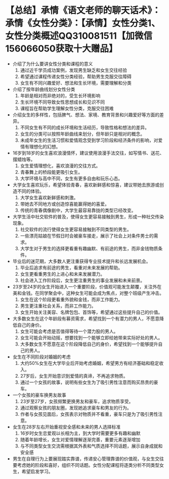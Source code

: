 # 【总结】承情《语文老师的聊天话术》：承情《女性分类》：【承情】女性分类1、女性分类概述QQ310081511【加微信156066050获取十大赠品】

-   介绍了为什么要讲女性分类和课程的意义
    1.  通过近千学员成功案例，发现男生缺乏和女生交往经验
    2.  希望通过课程传递女性分类经验，帮助男生克服交往障碍
    3.  女生有不同兴趣爱好、想法和生长环境，需要理解和分类
-   介绍了按年龄曲线划分女性分类
    1.  年龄是相对而非绝对的，受生长环境影响
    2.  生长环境不同导致女性思想成长和见识不同
    3.  课程旨在帮助学生理解女性分类，克服交往困难
-   介绍女生的多样性，包括脾气、想法、家境、教育背景和兴趣爱好等方面的差异。
    1.  不同女生有不同的成长环境和生活经历，导致性格和想法的差异。
    2.  女生的分类可以按照年龄曲线来划分，但年龄只是相对的概念。
    3.  未成年女生的生活习惯和爱情观念受到学习阶段和经济条件的影响，对爱情有理想化的幻想。
-   16岁到18岁的女生喜欢浪漫情怀，建议使用浪漫手法交往，如写情书、送花、摆蜡烛等。
    1.  女生爱情理想化，喜欢浪漫的交往方式。
    2.  青春舞上的桥段能更吸引女生。
    3.  大学环境与高中不同，女生有更多自由和玩乐心态。
-   大学女生喜欢玩乐，希望体验青春，喜欢新鲜感和惊喜，建议带她去旅游或创造不同的体验。
    1.  大学女生喜欢新鲜感和刺激。
    2.  带她去不同地方或创造惊喜能赢得她的喜爱。
    3.  传统的青春偶像剧中，大学生最容易靠拢的类型已经改变。
-   大学生活中社交软件的普及，使得女生更容易接触到男生，形成一种社交传染现象。
    1.  社交软件的流行使得女生更容易接触到不同类型的男生。
    2.  一些漂亮姑娘在节假日时会被豪车接走，展示了社会上对条件男士的需求。
    3.  大学生对于男生的选择更看重有趣幽默、有前途的男生，而非金钱物质条件。
-   毕业后的迷茫期，大多数人更注重获得专业技术提升和长远发展机会。
    1.  毕业后追求有前途的男生，看重对未来发展的帮助。
    2.  女生更看重男生的上进心和未来发展潜力。
    3.  社会进入工作阶段后，女生更注重男生的事业发展和未来前景。
-   23岁至24岁的女生开始进入一个重要阶段，价值观可能发生颠覆，关注外在美和金钱。在同学聚会中，这种女生可能会成为焦点，对整个班级产生冲击。
    1.  女生在这个阶段更看重外貌和金钱，而非工作能力。
    2.  男生更注重社会关系，而非工作能力。
    3.  女生开始关注美容、名牌包包、首饰等，希望通过这些提升自己的价值。
-   大多数女生在这个年龄段有募资需求，希望找到一个有潜力的男人，不愿意降低自己的身价。
    1.  女生可能会考虑是否值得等待一个潜力股的男人。
    2.  女生可能会开始动摇，想要找到一个能够立即给她带来实际好处的男人。
    3.  大多数女生不愿意在这个阶段降低自己的身价，希望找到一个能够提升自己的男人。
-   女生在不同阶段对婚姻的考虑
    1.  大约50%女生在大学毕业后开始考虑婚姻，希望男方有经济基础和稳定收入。
    2.  27岁后，女生开始意识到爱情的真谛，不再追求物质。
    3.  通过一个女孩的故事，说明有些女生为了吸引男性注意而购买昂贵的豪车。
-   一个女孩的豪车换男友故事
    1.  23岁至27岁，女孩频繁更换男友和豪车，追求物质享受。
    2.  通过观察女孩的朋友圈，发现她追求豪车和男友的行为。
    3.  作者与女孩见面后，女孩表示对物质并不看重，豪车只是为了吸引男性注意。
-   女生在28岁左右开始重视安全感和未来的男人选择标准
    1.  16岁时女生恋爱观以长相为主，到大学时需要更多有趣和幽默
    2.  随着年龄增长，女生对爱情理解逐渐完善，重要元素逐渐增加
    3.  与不同类型女生交流需根据其外表和气质选择不同话题，展示自身成就和安全感
-   男生在自理行为上要展现踏实靠谱，传递安心管理靠谱的价值观，与女生交往要考虑她的阶段和喜好，组织不同话题。女性分配课程将逐类分析不同类型女生，希望启发学习。
